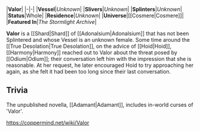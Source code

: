 |**Valor**|
|-|-|
|**Vessel**|*Unknown*|
|**Slivers**|*Unknown*|
|**Splinters**|*Unknown*|
|**Status**|Whole|
|**Residence**|*Unknown*|
|**Universe**|[[Cosmere\|Cosmere]]|
|**Featured In**|*The Stormlight Archive*|

**Valor** is a [[Shard\|Shard]] of [[Adonalsium\|Adonalsium]] that has not been Splintered and whose Vessel is an unknown female.
Some time around the [[True Desolation\|True Desolation]], on the advice of [[Hoid\|Hoid]], [[Harmony\|Harmony]] reached out to Valor about the threat posed by [[Odium\|Odium]]; their conversation left him with the impression that she is reasonable. At her request, he later encouraged Hoid to try approaching her again, as she felt it had been too long since their last conversation.

## Trivia
The unpublished novella, [[Adamant\|Adamant]], includes in-world curses of 'Valor'.



https://coppermind.net/wiki/Valor